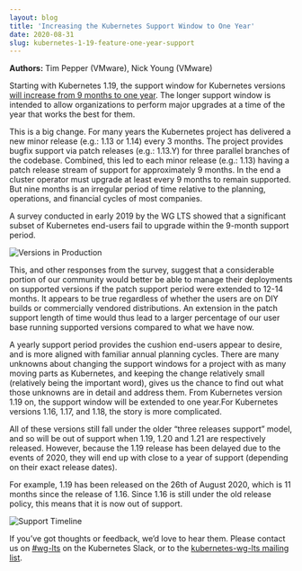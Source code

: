 ```yaml
---
layout: blog 
title: 'Increasing the Kubernetes Support Window to One Year'
date: 2020-08-31 
slug: kubernetes-1-19-feature-one-year-support
---
```


**Authors:** Tim Pepper (VMware), Nick Young (VMware)

Starting with Kubernetes 1.19, the support window for Kubernetes versions [will increase from 9 months to one year](https://github.com/kubernetes/enhancements/issues/1498). The longer support window is intended to allow organizations to perform major upgrades at a time of the year that works the best for them.

This is a big change. For many years the Kubernetes project has delivered a new minor release (e.g.: 1.13 or 1.14) every 3 months. The project provides bugfix support via patch releases (e.g.: 1.13.Y) for three parallel branches of the codebase. Combined, this led to each minor release (e.g.: 1.13) having a patch release stream of support for approximately 9 months. In the end a cluster operator must upgrade at least every 9 months to remain supported. But nine months is an irregular period of time relative to the planning, operations, and financial cycles of most companies.

A survey conducted in early 2019 by the WG LTS showed that a significant subset of Kubernetes end-users fail to upgrade within the 9-month support period. 

![Versions in Production](/images/blog/2020-08-31-increase-kubernetes-support-one-year/versions-in-production-text-2.png)

This, and other responses from the survey, suggest that a considerable portion of our community would better be able to manage their deployments on supported versions if the patch support period were extended to 12-14 months. It appears to be true regardless of whether the users are on DIY builds or commercially vendored distributions. An extension in the patch support length of time would thus lead to a larger percentage of our user base running supported versions compared to what we have now.

A yearly support period provides the cushion end-users appear to desire, and is more aligned with familiar annual planning cycles.
There are many unknowns about changing the support windows for a project with as many moving parts as Kubernetes, and keeping the change relatively small (relatively being the important word), gives us the chance to find out what those unknowns are in detail and address them.
From Kubernetes version 1.19 on, the support window will be extended to one year.For Kubernetes versions 1.16, 1.17, and 1.18, the story is more complicated.

All of these versions still fall under the older “three releases support” model, and so will be out of support when 1.19, 1.20 and 1.21 are respectively released. However, because the 1.19 release has been delayed due to the events of 2020, they will end up with close to a year of support (depending on their exact release dates).

For example, 1.19 has been released on the 26th of August 2020, which is 11 months since the release of 1.16. Since 1.16 is still under the old release policy, this means that it is now out of support.

![Support Timeline](/images/blog/2020-08-31-increase-kubernetes-support-one-year/support-timeline.png)

If you’ve got thoughts or feedback, we’d love to hear them. Please contact us on [#wg-lts](https://kubernetes.slack.com/messages/wg-lts/) on the Kubernetes Slack, or to the [kubernetes-wg-lts mailing list](https://groups.google.com/g/kubernetes-wg-lts).

